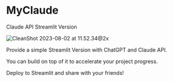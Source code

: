 # MyClaude
 Claude API Streamlit Version

![CleanShot 2023-08-02 at 11.52.34@2x](https://p.ipic.vip/205jcl.png)

Provide a simple Streamlit Version with ChatGPT and Claude API.

You can build on top of it to accelerate your project progress.

Deploy to Streamlit and share with your friends!
